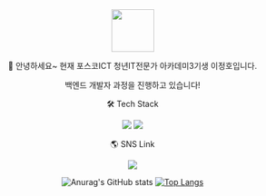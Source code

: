    <div align="center"> 

  <img src="https://user-images.githubusercontent.com/101568892/165022240-d1943930-6283-4db4-92a0-391094deca59.png" width="75">
   
  🌱 안녕하세요~ 현재 포스코ICT 청년IT전문가 아카데미3기생 이정호입니다.   
   
   백엔드 개발자 과정을 진행하고 있습니다!
  
  🛠 Tech Stack
  
 <img src="https://img.shields.io/badge/Java-007396?style=flat&logo=Java&logoColor=white"/>  <img src="https://img.shields.io/badge/MySQL-4479A1?style=flat&logo=MySQL&logoColor=white"/></a>
 
🌎 SNS Link
 
 <a href="www.instagram.com/jeongho_0304/">
<img
src="http://img.shields.io/badge/-Instagram-white?style=flat&logo=Instagram&link=www.instagram.com/jeongho_0304/"
style="height : auto; margin-left : 10px; margin-right : 10px;"/>
</a>
  
![Anurag's GitHub stats](https://github-readme-stats.vercel.app/api?username=jeongho97&show_icons=true&theme=스타일)
[![Top Langs](https://github-readme-stats.vercel.app/api/top-langs/?username=jeongho97&langs_count=8)](https://github.com/jeongho97/github-readme-stats)
  

  </div>
<!--
**jeongho97/jeongho97** is a ✨ _special_ ✨ repository because its `README.md` (this file) appears on your GitHub profile.

Here are some ideas to get you started:

- 🔭 I’m currently working on ...
- 🌱 I’m currently learning ...
- 👯 I’m looking to collaborate on ...
- 🤔 I’m looking for help with ...
- 💬 Ask me about ...
- 📫 How to reach me: ...
- 😄 Pronouns: ...
- ⚡ Fun fact: ...
-->
